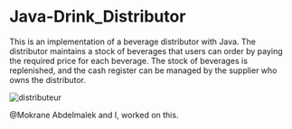 # Java-Drink_Distributor
This is an implementation of a beverage distributor with Java. The distributor maintains a stock of beverages that users can order by paying the required price for each beverage. The stock of beverages is replenished, and the cash register can be managed by the supplier who owns the distributor.

![distributeur](https://github.com/FerielAmel/Java-Drink_Distributor/assets/107730108/84c5f61c-da1a-4f21-8edc-f21c88d1881b)

@Mokrane Abdelmalek and I, worked on this.
